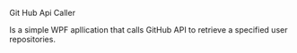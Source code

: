 Git Hub Api Caller 

Is a simple WPF apllication that calls GitHub API to retrieve
a specified user repositories.